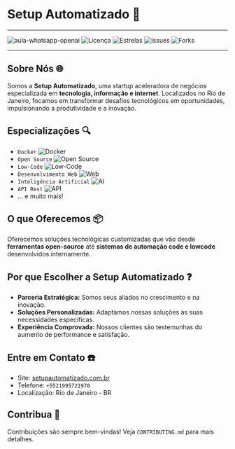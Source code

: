 # Setup Automatizado 🚀
---
![aula-whatsapp-openai](https://img.shields.io/badge/Guilherme%20Jansen-aula--whatsapp--openai-blue)
![Licença](https://img.shields.io/github/license/guilhermejansen/aula-whatsapp-openai)
![Estrelas](https://img.shields.io/github/stars/guilhermejansen/aula-whatsapp-openai)
![Issues](https://img.shields.io/github/issues/guilhermejansen/aula-whatsapp-openai)
![Forks](https://img.shields.io/github/forks/guilhermejansen/aula-whatsapp-openai)

---
## Sobre Nós 🌐

Somos a **Setup Automatizado**, uma startup aceleradora de negócios especializada em **tecnologia, informação e internet**. Localizados no Rio de Janeiro, focamos em transformar desafios tecnológicos em oportunidades, impulsionando a produtividade e a inovação.

## Especializações 🔍

- `Docker` ![Docker](https://img.shields.io/badge/-Docker-0db7ed?style=flat-square&logo=Docker)
- `Open Source` ![Open Source](https://img.shields.io/badge/-OpenSource-3DA639?style=flat-square&logo=OpenSourceInitiative)
- `Low-Code` ![Low-Code](https://img.shields.io/badge/-LowCode-005571?style=flat-square)
- `Desenvolvimento Web` ![Web](https://img.shields.io/badge/-WebDevelopment-61DAFB?style=flat-square&logo=react)
- `Inteligência Artificial` ![AI](https://img.shields.io/badge/-AI-FF6F00?style=flat-square&logo=TensorFlow)
- `API Rest` ![API](https://img.shields.io/badge/-APIRest-026E00?style=flat-square&logo=Swagger)
- ... e muito mais!

## O que Oferecemos 📦

Oferecemos soluções tecnológicas customizadas que vão desde **ferramentas open-source** até **sistemas de automação code e lowcode** desenvolvidos internamente.

## Por que Escolher a Setup Automatizado ❓

- **Parceria Estratégica:** Somos seus aliados no crescimento e na inovação.
- **Soluções Personalizadas:** Adaptamos nossas soluções às suas necessidades específicas.
- **Experiência Comprovada:** Nossos clientes são testemunhas do aumento de performance e satisfação.

## Entre em Contato ☎️

- Site: [setupautomatizado.com.br](https://setupautomatizado.com.br)
- Telefone: `+5521995721970`
- Localização: Rio de Janeiro - BR

## Contribua 🤝

Contribuições são sempre bem-vindas! Veja `CONTRIBUTING.md` para mais detalhes.
